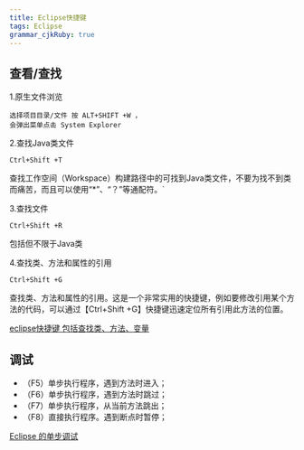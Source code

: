 ```yaml
---
title: Eclipse快捷键
tags: Eclipse
grammar_cjkRuby: true
---
```

## 查看/查找
1.原生文件浏览
```
选择项目目录/文件 按 ALT+SHIFT +W ，
会弹出菜单点击 System Explorer
```

2.查找Java类文件
```
Ctrl+Shift +T     
```
查找工作空间（Workspace）构建路径中的可找到Java类文件，不要为找不到类而痛苦，而且可以使用“*”、“？”等通配符。`
  
3.查找文件
```
Ctrl+Shift +R
```
包括但不限于Java类

4.查找类、方法和属性的引用
```
Ctrl+Shift +G
```

 查找类、方法和属性的引用。这是一个非常实用的快捷键，例如要修改引用某个方法的代码，可以通过【Ctrl+Shift +G】快捷键迅速定位所有引用此方法的位置。
 
 [eclipse快捷键 包括查找类、方法、变量](http://blog.csdn.net/chushoutaizhong/article/details/51997929)
 
 ## 调试
 
* （F5）单步执行程序，遇到方法时进入；
* （F6）单步执行程序，遇到方法时跳过；
* （F7）单步执行程序，从当前方法跳出；
* （F8）直接执行程序。遇到断点时暂停；

[Eclipse 的单步调试](http://www.cnblogs.com/mq0036/p/3780538.html)

